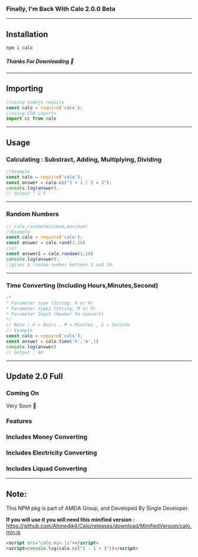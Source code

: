 ### Finally, I'm Back With Calo 2.0.0 Beta 
---
## Installation
```cmd
npm i calo
```

##### Thanks For Downloading 💖
---
## Importing
```js
//using nodejs require
const calo = require('calo');
//using ES6 imports 
import cc from calo
```
---
## Usage
### Calculating : Substract, Adding, Multiplying, Dividing
```js
//Example
const calo = require('calo');
const answer = calo.cc("1 + 1 / 2 x 3");
console.log(answer);
// Output : 2.5
```
---
### Random Numbers
```js
// calo.random(minimum,maximum)
//Example
const calo = require('calo');
const answer = calo.rand(1,10)
//or
const answer2 = calo.random(1,10)
console.log(answer);
//gives a random number betseen 1 and 10.
```
---
### Time Converting (Including Hours,Minutes,Second)
```js
/*
* Parameter type (String, M or H)
* Parameter type2 (String, M or H)
* Parameter Input (Number To Convert)
*/
// Note : H = Hours , M = Minutes , S = Seconds
// Example 
const calo = require('calo');
const answer = calo.time('h','m',1)
console.log(answer)
// Output : 60
```
---
## Update 2.0 Full
### Coming On 
Very Soon 💖
### Features
### Includes Money Converting
### Includes Electricity Converting
### Includes Liquad Converting
---
## Note:
This NPM pkg is part of AMEIA Group,
and Developed By Single Developer.

**If you will use it you will need this minified version :** https://github.com/Ahmedjk4/Calo/releases/download/MinifiedVersion/calo.min.js

```html
<script src="calo.min.js"></script>
<script>console.log(calo.cc("2 - 1 + 3"))</script>
```
